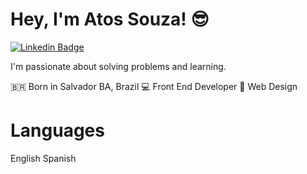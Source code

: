 # Hey, I'm Atos Souza! 😎

[![Linkedin Badge](https://img.shields.io/badge/-Atos%20Souza-6633cc?style=flat-square&logo=Linkedin&logoColor=white&link=https://www.linkedin.com/in/atos-souza-ab9468203/)](https://www.linkedin.com/in/atos-souza-ab9468203/) 


I'm passionate about solving problems and learning.

🇧🇷 Born in Salvador BA, Brazil
💻   Front End Developer
💯   Web Design

# Languages

English
Spanish
